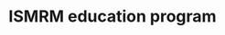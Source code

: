 ---
title: "ISMRM education program"
project_id: 
conf_date: 2008-04-06
conference_id: ""
presenters:
   - peter_bandettini
summary: "<p>ISMRM education program</p>"
file: /assets/presentations/T224.ppt
filename: T224.ppt
layout: presentation
---